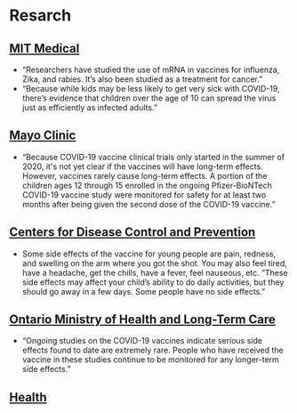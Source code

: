 # Resarch

## [MIT Medical](https://medical.mit.edu/covid-19-updates/2021/06/will-kids-have-long-term-effects-covid-19-vaccine)
- “Researchers have studied the use of mRNA in vaccines for influenza, Zika, and rabies. It’s also been studied as a treatment for cancer.”
- “Because while kids may be less likely to get very sick with COVID-19, there’s evidence that children over the age of 10 can spread the virus just as efficiently as infected adults.”

## [Mayo Clinic](https://www.mayoclinic.org/diseases-conditions/coronavirus/in-depth/covid-19-vaccines-for-kids/art-20513332)
- “Because COVID-19 vaccine clinical trials only started in the summer of 2020, it's not yet clear if the vaccines will have long-term effects. However, vaccines rarely cause long-term effects. A portion of the children ages 12 through 15 enrolled in the ongoing Pfizer-BioNTech COVID-19 vaccine study were monitored for safety for at least two months after being given the second dose of the COVID-19 vaccine.”

## [Centers for Disease Control and Prevention](https://www.cdc.gov/coronavirus/2019-ncov/vaccines/recommendations/adolescents.html)
- Some side effects of the vaccine for young people are pain, redness, and swelling on the arm where you got the shot. You may also feel tired, have a headache, get the chills, have a fever, feel nauseous, etc. “These side effects may affect your child’s ability to do daily activities, but they should go away in a few days. Some people have no side effects.”

## [Ontario Ministry of Health and Long-Term Care](https://www.health.gov.on.ca/en/pro/programs/publichealth/coronavirus/docs/vaccine/COVID-19_vaccine_information_sheet_youth.pdf)
- “Ongoing studies on the COVID-19 vaccines indicate serious side effects found to date are extremely rare. People who have received the vaccine in these studies continue to be monitored for any longer-term side effects.”

## [Health](https://www.health.com/condition/infectious-diseases/coronavirus/covid-vaccine-kids-12-15)
